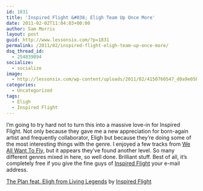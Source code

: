 ```yaml
---
id: 1831
title: 'Inspired Flight &#038; Eligh Team Up Once More'
date: 2011-02-02T11:04:03+00:00
author: Sam Morris
layout: post
guid: http://www.lessonsix.com/?p=1831
permalink: /2011/02/inspired-flight-eligh-team-up-once-more/
dsq_thread_id:
  - 254839894
socialize:
  - socialize
image:
  - http://lessonsix.com/wp-content/uploads/2011/02/4150760547_d0a9e05b84_z.jpg
categories:
  - Uncategorized
tags:
  - Eligh
  - Inspired Flight
---
```

I&#8217;m going to try hard not to turn this into a massive love-in for Inspired Flight. Not only because they gave me a new appreciation for born-again artist and frequently collaborator, Eligh but because they&#8217;re doing some of the most interesting things with the genre. I enjoyed a few tracks from [We All Want To Fly](http://www.lessonsix.com/2010/07/review-inspired-flights-we-all-want-to-fly/), but it appears they&#8217;ve found another level. So many different genres mixed in here, so well done. Brilliant stuff. Best of all, it&#8217;s completely free if you give the fine guys of [Inspired Flight](http://www.inspiredflightmusic.com/) your e-mail address.

<span><a href="http://soundcloud.com/inspired-flight/the-plan-feat-eligh-from-living-legends">The Plan feat. Eligh from Living Legends</a> by <a href="http://soundcloud.com/inspired-flight">Inspired Flight</a></span>